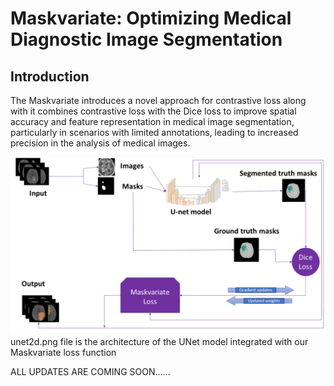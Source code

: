 # Maskvariate: Optimizing Medical Diagnostic Image Segmentation

## Introduction
The Maskvariate introduces a novel approach for contrastive loss along with it combines contrastive loss with the Dice loss to improve spatial accuracy and feature representation in medical image segmentation, particularly in scenarios with limited annotations, leading to increased precision in the analysis of medical images.


<img src="https://github.com/SUNNY11286/Maskvariate/blob/main/UnetD2.png" alt="Flowchart" />
unet2d.png file is the architecture of the UNet model integrated with our Maskvariate loss function

ALL UPDATES ARE COMING SOON......
